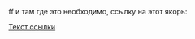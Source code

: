 <a name="твоё_название">ff</a> 
и там где это необходимо, ссылку на этот якорь:

[Текст ссылки](#твоё_название)
